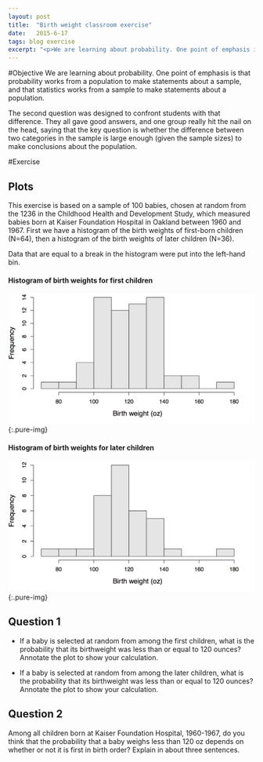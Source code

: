 ```yaml
---
layout: post
title:  "Birth weight classroom exercise"
date:   2015-6-17
tags: blog exercise
excerpt: "<p>We are learning about probability. One point of emphasis is that probability works from a population to make statements about a sample, and that statistics works from a sample to make statements about a population.</p>"
---
```


#Objective
We are learning about probability. One point of emphasis is that probability works from a population to make statements about a sample, and that statistics works from a sample to make statements about a population.

The second question was designed to confront students with that difference. They all gave good answers, and one group really hit the nail on the head, saying that the key question is whether the difference between two categories in the sample is large enough (given the sample sizes) to make conclusions about the population.

#Exercise

## Plots
This exercise is based on a sample of 100 babies, chosen at random from the 1236 in the Childhood Health and Development Study, which measured babies born at Kaiser Foundation Hospital in Oakland between 1960 and 1967. First we have a histogram of the birth weights of first-born children (N=64), then a histogram of the birth weights of later children (N=36).

Data that are equal to a break in the histogram were put into the left-hand bin.

#### Histogram of birth weights for first children
![first children](/images/2015/6/17/first.png){:.pure-img}

#### Histogram of birth weights for later children
![later children](/images/2015/6/17/later.png){:.pure-img}

## Question 1
 - If a baby is selected at random from among the first children, what is the probability that its birthweight was less than or equal to 120 ounces? Annotate the plot to show your calculation.

 - If a baby is selected at random from among the later children, what is the probability that its birthweight was less than or equal to 120 ounces? Annotate the plot to show your calculation.

## Question 2
Among all children born at Kaiser Foundation Hospital, 1960-1967, do you think that the probability that a baby weighs less than 120 oz depends on whether or not it is first in birth order? Explain in about three sentences.

